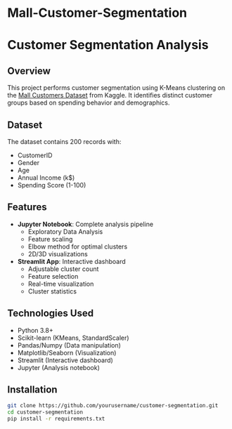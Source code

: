 # Mall-Customer-Segmentation
# Customer Segmentation Analysis

## Overview
This project performs customer segmentation using K-Means clustering on the [Mall Customers Dataset](https://www.kaggle.com/datasets/vjchoudhary7/customer-segmentation-tutorial-in-python) from Kaggle. It identifies distinct customer groups based on spending behavior and demographics.

## Dataset
The dataset contains 200 records with:
- CustomerID
- Gender
- Age
- Annual Income (k$)
- Spending Score (1-100)

## Features
- **Jupyter Notebook**: Complete analysis pipeline
  - Exploratory Data Analysis
  - Feature scaling
  - Elbow method for optimal clusters
  - 2D/3D visualizations
- **Streamlit App**: Interactive dashboard
  - Adjustable cluster count
  - Feature selection
  - Real-time visualization
  - Cluster statistics

## Technologies Used
- Python 3.8+
- Scikit-learn (KMeans, StandardScaler)
- Pandas/Numpy (Data manipulation)
- Matplotlib/Seaborn (Visualization)
- Streamlit (Interactive dashboard)
- Jupyter (Analysis notebook)

## Installation
```bash
git clone https://github.com/yourusername/customer-segmentation.git
cd customer-segmentation
pip install -r requirements.txt
